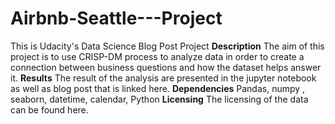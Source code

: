 # Airbnb-Seattle---Project
This is Udacity's Data Science Blog Post Project
**Description**
The aim of this project is to use CRISP-DM process to analyze data in order to create a connection between business questions and how the dataset helps answer it. 
**Results**
The result of the analysis are presented in the jupyter notebook as well as blog post that is linked here. 
**Dependencies**
Pandas, numpy , seaborn, datetime, calendar, Python
**Licensing**
The licensing of the data can be found here.
